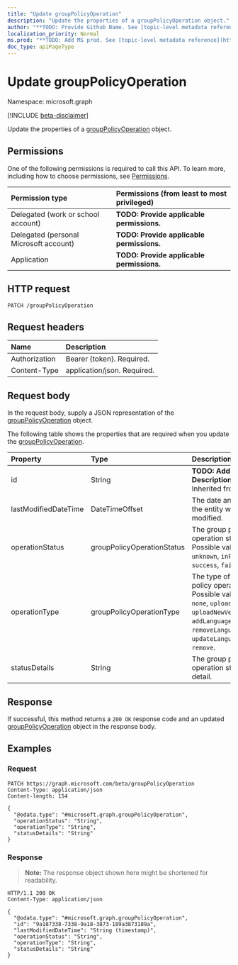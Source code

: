 ```yaml
---
title: "Update groupPolicyOperation"
description: "Update the properties of a groupPolicyOperation object."
author: "**TODO: Provide Github Name. See [topic-level metadata reference](https://msgo.azurewebsites.net/add/document/guidelines/metadata.html#topic-level-metadata)**"
localization_priority: Normal
ms.prod: "**TODO: Add MS prod. See [topic-level metadata reference](https://msgo.azurewebsites.net/add/document/guidelines/metadata.html#topic-level-metadata)**"
doc_type: apiPageType
---
```


# Update groupPolicyOperation
Namespace: microsoft.graph

[!INCLUDE [beta-disclaimer](../../includes/beta-disclaimer.md)]

Update the properties of a [groupPolicyOperation](../resources/grouppolicyoperation.md) object.

## Permissions
One of the following permissions is required to call this API. To learn more, including how to choose permissions, see [Permissions](/graph/permissions-reference).

|Permission type|Permissions (from least to most privileged)|
|:---|:---|
|Delegated (work or school account)|**TODO: Provide applicable permissions.**|
|Delegated (personal Microsoft account)|**TODO: Provide applicable permissions.**|
|Application|**TODO: Provide applicable permissions.**|

## HTTP request

<!-- {
  "blockType": "ignored"
}
-->
``` http
PATCH /groupPolicyOperation
```

## Request headers
|Name|Description|
|:---|:---|
|Authorization|Bearer {token}. Required.|
|Content-Type|application/json. Required.|

## Request body
In the request body, supply a JSON representation of the [groupPolicyOperation](../resources/grouppolicyoperation.md) object.

The following table shows the properties that are required when you update the [groupPolicyOperation](../resources/grouppolicyoperation.md).

|Property|Type|Description|
|:---|:---|:---|
|id|String|**TODO: Add Description** Inherited from [entity](../resources/entity.md)|
|lastModifiedDateTime|DateTimeOffset|The date and time the entity was last modified.|
|operationStatus|groupPolicyOperationStatus|The group policy operation status. Possible values are: `unknown`, `inProgress`, `success`, `failed`.|
|operationType|groupPolicyOperationType|The type of group policy operation. Possible values are: `none`, `upload`, `uploadNewVersion`, `addLanguageFiles`, `removeLanguageFiles`, `updateLanguageFiles`, `remove`.|
|statusDetails|String|The group policy operation status detail.|



## Response

If successful, this method returns a `200 OK` response code and an updated [groupPolicyOperation](../resources/grouppolicyoperation.md) object in the response body.

## Examples

### Request
<!-- {
  "blockType": "request",
  "name": "update_grouppolicyoperation"
}
-->
``` http
PATCH https://graph.microsoft.com/beta/groupPolicyOperation
Content-Type: application/json
Content-length: 154

{
  "@odata.type": "#microsoft.graph.groupPolicyOperation",
  "operationStatus": "String",
  "operationType": "String",
  "statusDetails": "String"
}
```


### Response
>**Note:** The response object shown here might be shortened for readability.
<!-- {
  "blockType": "response",
  "truncated": true
}
-->
``` http
HTTP/1.1 200 OK
Content-Type: application/json

{
  "@odata.type": "#microsoft.graph.groupPolicyOperation",
  "id": "9a187338-7338-9a18-3873-189a3873189a",
  "lastModifiedDateTime": "String (timestamp)",
  "operationStatus": "String",
  "operationType": "String",
  "statusDetails": "String"
}
```

